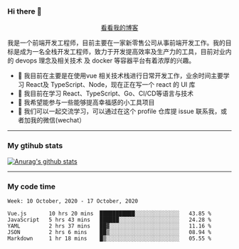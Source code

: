 ### Hi there 👋

<p align="center">
  <a href="https://real-jacket.github.io/">看看我的博客</a>
</p>

我是一个前端开发工程师，目前主要在一家新零售公司从事前端开发工作。我的目标是成为一名全栈开发工程师，致力于开发提高效率及生产力的工具，目前对业内的 devops 理念及相关技术 及 docker 等容器平台有着浓厚的兴趣。

- 🔭 我目前在主要是在使用vue 相关技术栈进行日常开发工作，业余时间主要学习 React及 TypeScript、Node，现在正在写一个 react 的 UI 库 
- 🌱 我目前在学习 React、TypeScript、Go、CI/CD等语言与技术
- 👯 我希望能参与一些能够提高幸福感的小工具项目
- 💬 我们可以一起交流学习，可以通过在这个 profile 仓库提 issue 联系我，或者加我的微信(wechat）

***

### My gtihub stats

[![Anurag's github stats](https://github-readme-stats.vercel.app/api?username=real-jacket)](https://github.com/anuraghazra/github-readme-stats)

***

### My code time

<!--START_SECTION:waka-->
```text
Week: 10 October, 2020 - 17 October, 2020

Vue.js       10 hrs 20 mins  ███████████░░░░░░░░░░░░░░   43.85 % 
JavaScript   5 hrs 43 mins   ██████░░░░░░░░░░░░░░░░░░░   24.28 % 
YAML         2 hrs 37 mins   ██▓░░░░░░░░░░░░░░░░░░░░░░   11.16 % 
JSON         2 hrs 6 mins    ██▒░░░░░░░░░░░░░░░░░░░░░░   08.94 % 
Markdown     1 hr 18 mins    █▒░░░░░░░░░░░░░░░░░░░░░░░   05.55 % 
```
<!--END_SECTION:waka-->
